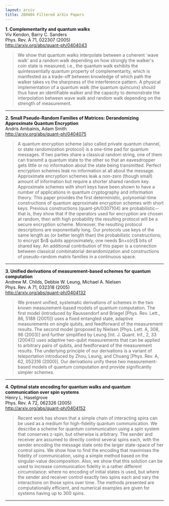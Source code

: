 ```yaml
---
layout: arxiv
title: 200404 Filtered arXiv Papers
---
```


**1.    Complementarity and quantum walks**  
Viv Kendon, Barry C. Sanders  
Phys. Rev. A 71, 022307 (2005)  
http://arxiv.org/abs/quant-ph/0404043  
<blockquote>
<p>
We show that quantum walks interpolate between a coherent `wave walk' and a random walk depending on how strongly the walker's coin state is measured; i.e., the quantum walk exhibits the quintessentially quantum property of complementarity, which is manifested as a trade-off between knowledge of which path the walker takes vs the sharpness of the interference pattern. A physical implementation of a quantum walk (the quantum quincunx) should thus have an identifiable walker and the capacity to demonstrate the interpolation between wave walk and random walk depending on the strength of measurement.
</p>
</blockquote>

------

**2.    Small Pseudo-Random Families of Matrices: Derandomizing Approximate Quantum Encryption**  
Andris Ambainis, Adam Smith  
http://arxiv.org/abs/quant-ph/0404075  
<blockquote>
<p>
A quantum encryption scheme (also called private quantum channel, or state randomization protocol) is a one-time pad for quantum messages. If two parties share a classical random string, one of them can transmit a quantum state to the other so that an eavesdropper gets little or no information about the state being transmitted. Perfect encryption schemes leak no information at all about the message. Approximate encryption schemes leak a non-zero (though small) amount of information but require a shorter shared random key. Approximate schemes with short keys have been shown to have a number of applications in quantum cryptography and information theory. This paper provides the first deterministic, polynomial-time constructions of quantum approximate encryption schemes with short keys. Previous constructions (quant-ph/0307104) are probabilistic--that is, they show that if the operators used for encryption are chosen at random, then with high probability the resulting protocol will be a secure encryption scheme. Moreover, the resulting protocol descriptions are exponentially long. Our protocols use keys of the same length as (or better length than) the probabilistic constructions; to encrypt $n$ qubits approximately, one needs $n+o(n)$ bits of shared key. An additional contribution of this paper is a connection between classical combinatorial derandomization and constructions of pseudo-random matrix families in a continuous space.
</p>
</blockquote>

------

**3.    Unified derivations of measurement-based schemes for quantum computation**  
Andrew M. Childs, Debbie W. Leung, Michael A. Nielsen  
Phys. Rev. A 71, 032318 (2005)  
http://arxiv.org/abs/quant-ph/0404132  
<blockquote>
<p>
We present unified, systematic derivations of schemes in the two known measurement-based models of quantum computation. The first model (introduced by Raussendorf and Briegel [Phys. Rev. Lett., 86, 5188 (2001)]) uses a fixed entangled state, adaptive measurements on single qubits, and feedforward of the measurement results. The second model (proposed by Nielsen [Phys. Lett. A, 308, 96 (2003)] and further simplified by Leung [Int. J. Quant. Inf., 2, 33 (2004)]) uses adaptive two-qubit measurements that can be applied to arbitrary pairs of qubits, and feedforward of the measurement results. The underlying principle of our derivations is a variant of teleportation introduced by Zhou, Leung, and Chuang [Phys. Rev. A, 62, 052316 (2000)]. Our derivations unify these two measurement-based models of quantum computation and provide significantly simpler schemes.
</p>
</blockquote>

------

**4.    Optimal state encoding for quantum walks and quantum communication over spin systems**  
Henry L. Haselgrove  
Phys. Rev. A 72, 062326 (2005)  
http://arxiv.org/abs/quant-ph/0404152  
<blockquote>
<p>
Recent work has shown that a simple chain of interacting spins can be used as a medium for high-fidelity quantum communication. We describe a scheme for quantum communication using a spin system that conserves z-spin, but otherwise is arbitrary. The sender and receiver are assumed to directly control several spins each, with the sender encoding the message state onto the larger state-space of her control spins. We show how to find the encoding that maximises the fidelity of communication, using a simple method based on the singular-value decomposition. Also, we show that this solution can be used to increase communication fidelity in a rather different circumstance: where no encoding of initial states is used, but where the sender and receiver control exactly two spins each and vary the interactions on those spins over time. The methods presented are computationally efficient, and numerical examples are given for systems having up to 300 spins.
</p>
</blockquote>

------


